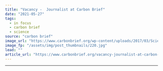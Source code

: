 ```yaml
---
title: "Vacancy -  Journalist at Carbon Brief"
date: "2021-05-27"
tags: 
  - in focus
  - carbon brief
  - science
source: "carbon brief"
image_url: "https://www.carbonbrief.org/wp-content/uploads/2017/03/Science-Writer-Vacancy-hero-107x71.jpg"
image_fp: "/assets/img/post_thumbnails/220.jpg"
lead: ""
article_url: "https://www.carbonbrief.org/vacancy-journalist-at-carbon-brief-2"
---
```


---
